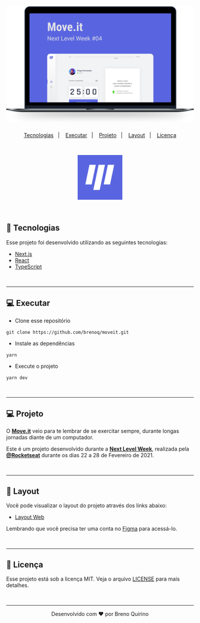 <h1 align="center">
    <img alt="Move.it" title="Move.it" src=".github/moveit.svg" />
</h1>

<p align="center">
  <a href="#-tecnologias">Tecnologias</a>&nbsp;&nbsp;&nbsp;|&nbsp;&nbsp;&nbsp;
  <a href="#-executar">Executar</a>&nbsp;&nbsp;&nbsp;|&nbsp;&nbsp;&nbsp;
  <a href="#-projeto">Projeto</a>&nbsp;&nbsp;&nbsp;|&nbsp;&nbsp;&nbsp;
  <a href="#-layout">Layout</a>&nbsp;&nbsp;&nbsp;|&nbsp;&nbsp;&nbsp;
  <a href="#-licença">Licença</a>
</p>

<br>

<p align="center">
  <img alt="Moveit" src=".github/icon.svg" width="120px">
</p>

<br>

## 🚀 Tecnologias

Esse projeto foi desenvolvido utilizando as seguintes tecnologias:

- [Next.js](https://nextjs.org/)
- [React](https://reactjs.org)
- [TypeScript](https://www.typescriptlang.org/)

<br>
<hr>

## 💻 Executar

- Clone esse repositório

```
git clone https://github.com/brenoq/moveit.git
```
- Instale as dependências

```
yarn
```

- Execute o projeto

```
yarn dev
```

<br>
<hr>

## 💻 Projeto

O **[Move.it](https://moveit-bice-five.vercel.app/)** veio para te lembrar de se exercitar sempre, durante longas jornadas diante de um computador.

Este é um projeto desenvolvido durante a **[Next Level Week](https://nextlevelweek.com/)**, realizada pela **[@Rocketseat](https://github.com/Rocketseat)** durante os dias 22 a 28 de Fevereiro de 2021.

<br>
<hr>

## 🔖 Layout

Você pode visualizar o layout do projeto através dos links abaixo:

- [Layout Web](https://www.figma.com/file/ge20pu3ofMOKoliUyKx1Nl/Move.it-1.0) 

Lembrando que você precisa ter uma conta no [Figma](http://figma.com/) para acessá-lo.

<br>
<hr>

## 📝 Licença

Esse projeto está sob a licença MIT. Veja o arquivo [LICENSE](LICENSE) para mais detalhes.

<br>
<hr>

<p align="center">Desenvolvido com ❤️ por Breno Quirino</p>